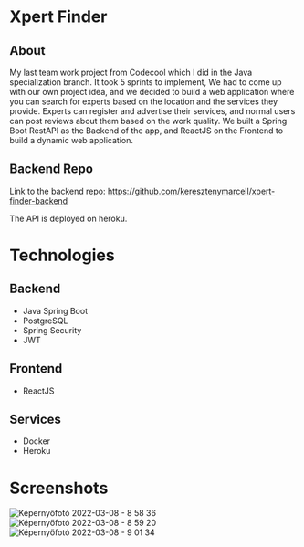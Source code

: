 # Xpert Finder

## About

My last team work project from Codecool which I did in the Java specialization branch. It took 5 sprints to implement, We had to come up with our own project idea, and we decided to build a web application where you can search for experts based on the location and the services they provide.
Experts can register and advertise their services, and normal users can post reviews about them based on the work quality. We built a Spring Boot RestAPI as the Backend of the app, and ReactJS on the Frontend to build a dynamic web application.

## Backend Repo

Link to the backend repo: https://github.com/keresztenymarcell/xpert-finder-backend

The API is deployed on heroku.

# Technologies

## Backend

- Java Spring Boot
- PostgreSQL
- Spring Security
- JWT

## Frontend
- ReactJS

## Services
- Docker
- Heroku

# Screenshots

![Képernyőfotó 2022-03-08 - 8 58 36](https://user-images.githubusercontent.com/79151717/157192902-f6d44cf6-3a30-49a9-ba74-071b339f9177.png)
![Képernyőfotó 2022-03-08 - 8 59 20](https://user-images.githubusercontent.com/79151717/157193069-519cdc7f-b1d7-4c51-9ff0-90c686447dc8.png)
![Képernyőfotó 2022-03-08 - 9 01 34](https://user-images.githubusercontent.com/79151717/157193086-02f5cbe3-9b19-4e5e-8fe4-f1ae650a64b3.png)



